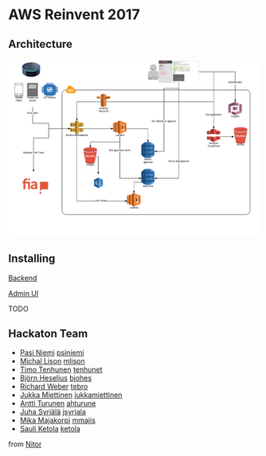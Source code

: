 # AWS Reinvent 2017


## Architecture

![Architecture diagram](architecture.png)

## Installing
[Backend](serverless/README.md)

[Admin UI](admin-ui/README.md)

TODO

## Hackaton Team

- [Pasi Niemi](https://www.linkedin.com/in/psiniemi/)  [psiniemi](https://github.com/psiniemi)
- [Michal Lison](https://www.linkedin.com/in/michallison/) [mlison](https://github.com/mlison)
- [Timo Tenhunen](https://www.linkedin.com/in/timotenhunen/) [tenhunet](https://github.com/tenhunet)
- [Björn Heselius](https://www.linkedin.com/in/bjohes/) [bjohes](https://github.com/bjohes)
- [Richard Weber](https://www.linkedin.com/in/richard-weber-880a1a69/) [tebro](https://github.com/tebro)
- [Jukka Miettinen](https://www.linkedin.com/in/jukkamiettinen/) [jukkamiettinen](https://github.com/jukkamiettinen)
- [Antti Turunen](https://www.linkedin.com/in/antti-turunen-24bb861/) [ahturune](https://github.com/ahturune)
- [Juha Syrjälä](https://www.linkedin.com/in/jsyrjala/) [jsyrjala](https://github.com/jsyrjala)
- [Mika Majakorpi](https://www.linkedin.com/in/majakorpi/) [mmajis](https://github.com/mmajis)
- [Sauli Ketola](https://www.linkedin.com/in/sauliketola/) [ketola](https://github.com/ketola)

from [Nitor](https://www.nitor.com)
